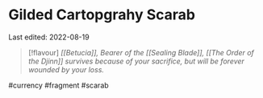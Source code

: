 # Gilded Cartopgrahy Scarab
Last edited: 2022-08-19

> [!flavour]
> *[[Betucia]], Bearer of the [[Sealing Blade]], [[The Order of the Djinn]] survives because of your sacrifice, but will be forever wounded by your loss.*


#currency #fragment #scarab